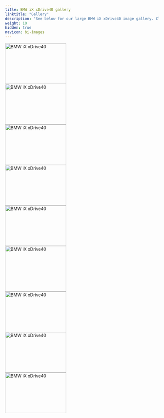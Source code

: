 ```yaml
---
title: BMW iX xDrive40 gallery
linktitle: "Gallery"
description: "See below for our large BMW iX xDrive40 image gallery. Click pictures for high-resolution versions."
weight: 10
hidden: true
navicon: bi-images
---
```

<!-- markdownlint-disable MD033 -->
<div class="row" id ="my-gallery">
<div class="pswp-grid-item col-12 col-md-6 col-lg-4">
<a href="https://media.evkx.net/multimedia/models/bmw/ix/ix_xdrive40/exterior_1.jpg"
data-pswp-src="https://media.evkx.net/multimedia/models/bmw/ix/ix_xdrive40/exterior_1.jpg"
data-pswp-width="3000"
data-pswp-height="1999" 
target="_blank">
<img src="https://media.evkx.net/multimedia/models/bmw/ix/ix_xdrive40/exterior_1_xst.jpg" alt="BMW iX xDrive40" width="200px" height="133px" />
</a>
</div>
<div class="pswp-grid-item col-12 col-md-6 col-lg-4">
<a href="https://media.evkx.net/multimedia/models/bmw/ix/ix_xdrive40/frontseat_1.jpg"
data-pswp-src="https://media.evkx.net/multimedia/models/bmw/ix/ix_xdrive40/frontseat_1.jpg"
data-pswp-width="3000"
data-pswp-height="1999" 
target="_blank">
<img src="https://media.evkx.net/multimedia/models/bmw/ix/ix_xdrive40/frontseat_1_xst.jpg" alt="BMW iX xDrive40" width="200px" height="133px" />
</a>
</div>
<div class="pswp-grid-item col-12 col-md-6 col-lg-4">
<a href="https://media.evkx.net/multimedia/models/bmw/ix/ix_xdrive40/frontseat_2.jpg"
data-pswp-src="https://media.evkx.net/multimedia/models/bmw/ix/ix_xdrive40/frontseat_2.jpg"
data-pswp-width="3000"
data-pswp-height="1999" 
target="_blank">
<img src="https://media.evkx.net/multimedia/models/bmw/ix/ix_xdrive40/frontseat_2_xst.jpg" alt="BMW iX xDrive40" width="200px" height="133px" />
</a>
</div>
<div class="pswp-grid-item col-12 col-md-6 col-lg-4">
<a href="https://media.evkx.net/multimedia/models/bmw/ix/ix_xdrive40/interior_1.jpg"
data-pswp-src="https://media.evkx.net/multimedia/models/bmw/ix/ix_xdrive40/interior_1.jpg"
data-pswp-width="3000"
data-pswp-height="1999" 
target="_blank">
<img src="https://media.evkx.net/multimedia/models/bmw/ix/ix_xdrive40/interior_1_xst.jpg" alt="BMW iX xDrive40" width="200px" height="133px" />
</a>
</div>
<div class="pswp-grid-item col-12 col-md-6 col-lg-4">
<a href="https://media.evkx.net/multimedia/models/bmw/ix/ix_xdrive40/main_1.jpg"
data-pswp-src="https://media.evkx.net/multimedia/models/bmw/ix/ix_xdrive40/main_1.jpg"
data-pswp-width="3000"
data-pswp-height="1998" 
target="_blank">
<img src="https://media.evkx.net/multimedia/models/bmw/ix/ix_xdrive40/main_1_xst.jpg" alt="BMW iX xDrive40" width="200px" height="133px" />
</a>
</div>
<div class="pswp-grid-item col-12 col-md-6 col-lg-4">
<a href="https://media.evkx.net/multimedia/models/bmw/ix/ix_xdrive40/screens_1.jpg"
data-pswp-src="https://media.evkx.net/multimedia/models/bmw/ix/ix_xdrive40/screens_1.jpg"
data-pswp-width="3000"
data-pswp-height="2250" 
target="_blank">
<img src="https://media.evkx.net/multimedia/models/bmw/ix/ix_xdrive40/screens_1_xst.jpg" alt="BMW iX xDrive40" width="200px" height="150px" />
</a>
</div>
<div class="pswp-grid-item col-12 col-md-6 col-lg-4">
<a href="https://media.evkx.net/multimedia/models/bmw/ix/ix_xdrive40/secondrowseats_1.jpg"
data-pswp-src="https://media.evkx.net/multimedia/models/bmw/ix/ix_xdrive40/secondrowseats_1.jpg"
data-pswp-width="3000"
data-pswp-height="1999" 
target="_blank">
<img src="https://media.evkx.net/multimedia/models/bmw/ix/ix_xdrive40/secondrowseats_1_xst.jpg" alt="BMW iX xDrive40" width="200px" height="133px" />
</a>
</div>
<div class="pswp-grid-item col-12 col-md-6 col-lg-4">
<a href="https://media.evkx.net/multimedia/models/bmw/ix/ix_xdrive40/secondrowseats_2.jpg"
data-pswp-src="https://media.evkx.net/multimedia/models/bmw/ix/ix_xdrive40/secondrowseats_2.jpg"
data-pswp-width="3000"
data-pswp-height="1999" 
target="_blank">
<img src="https://media.evkx.net/multimedia/models/bmw/ix/ix_xdrive40/secondrowseats_2_xst.jpg" alt="BMW iX xDrive40" width="200px" height="133px" />
</a>
</div>
<div class="pswp-grid-item col-12 col-md-6 col-lg-4">
<a href="https://media.evkx.net/multimedia/models/bmw/ix/ix_xdrive40/trunk_1.jpg"
data-pswp-src="https://media.evkx.net/multimedia/models/bmw/ix/ix_xdrive40/trunk_1.jpg"
data-pswp-width="3000"
data-pswp-height="1998" 
target="_blank">
<img src="https://media.evkx.net/multimedia/models/bmw/ix/ix_xdrive40/trunk_1_xst.jpg" alt="BMW iX xDrive40" width="200px" height="133px" />
</a>
</div>
</div>
<script type="module">
  import PhotoSwipeLightbox from '/js/photoswipe-lightbox.esm.js';
    const lightbox = new PhotoSwipeLightbox({
       gallery: '#my-gallery',
        children: 'a',
        pswpModule: () => import('/js/photoswipe.esm.js')
    });
lightbox.init();
</script>
